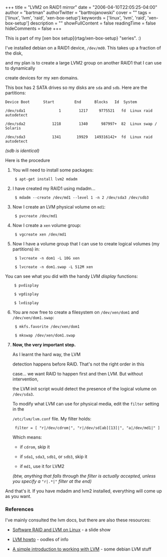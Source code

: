 +++
title = "LVM2 on RAID1 mirror"
date = "2006-04-10T22:05:25-04:00"
author = "bartman"
authorTwitter = "barttrojanowski"
cover = ""
tags = ['linux', 'lvm', 'raid', 'xen-box-setup']
keywords = ['linux', 'lvm', 'raid', 'xen-box-setup']
description = ""
showFullContent = false
readingTime = false
hideComments = false
+++

This is part of my [xen box setup]{rtag/xen-box-setup} "series". :)



I've installed debian on a RAID1 device, `/dev/md0`.  This takes up a fraction of the disk, 

and my plan is to create a large LVM2 group on another RAID1 that I can use to dynamically 

create devices for my xen domains.



<!--more-->



This box has 2 SATA drives so my disks are `sda` and `sdb`.  Here are the partitions:



    Device Boot      Start         End      Blocks   Id  System

    /dev/sda1               1        1217     9775521   fd  Linux raid autodetect

    /dev/sda2            1218        1340      987997+  82  Linux swap / Solaris

    /dev/sda3            1341       19929   149316142+  fd  Linux raid autodetect



*(sdb is identical)*



Here is the procedure



1. You will need to install some packages:



        $ apt-get install lvm2 mdadm



2. I have created my RAID1 using mdadm...



        $ mdadm --create /dev/md1 --level 1 -n 2 /dev/sda3 /dev/sdb3



3. Now I create an LVM physical volume on `md1`:



        $ pvcreate /dev/md1



4. Now I create a `xen` volume group:



        $ vgcreate xen /dev/md1



5. Now I have a volume group that I can use to create logical volumes (my partitions) in:



        $ lvcreate -n dom1 -L 10G xen

        $ lvcreate -n dom1.swap -L 512M xen



  You can see what you did with the handy LVM *display* functions:



        $ pvdisplay

        $ vgdisplay

        $ lvdisplay



6. You are now free to create a filesystem on `/dev/xen/dom1` and `/dev/xen/dom1.swap`:



        $ mkfs.favorite /dev/xen/dom1

        $ mkswap /dev/xen/dom1.swap



7. **Now, the very important step.**  



    As I learnt the hard way, the LVM 

    detection happens before RAID.  That's not the right order in this 

    case... we want RAID to happen first and then LVM.  But without intervention, 

    the LVM init script would detect the presence of the logical volume on `/dev/sda3`.  



    To modify what LVM can use for physical media, edit the `filter` setting in the 

    `/etc/lvm/lvm.conf` file.  My filter holds:



        filter = [ "r|/dev/cdrom|", "r|/dev/sd[ab][13]|", "a|/dev/md1|" ]



    Which means:



    - if `cdrom`, skip it

    - if `sda1`, `sda3`, `sdb1`, or `sdb3`, skip it

    - if `md1`, use it for LVM2



    *(btw, anything that falls through the filter is actually accepted, unless you specify a* `"r|.*|"` *filter at the end)*



And that's it.  If you have mdadm and lvm2 installed, everything will come up as you want.



### References



I've mainly consulted the lvm docs, but there are also these resources:



 - [Software RAID and LVM on Linux](http://www.trilug.org/talks/2005-10-raid/md-lvm-presentation/) - a slide show

 - [LVM howto](http://tldp.org/HOWTO/LVM-HOWTO/index.html) - oodles of info

 - [A simple introduction to working with LVM](http://www.debian-administration.org/articles/410) - some debian LVM stuff


